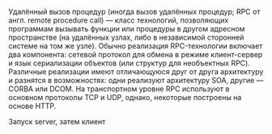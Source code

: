 Удалённый вызов процедур (иногда вызов удалённых процедур; RPC от англ. remote procedure call) — класс технологий, позволяющих программам вызывать функции или процедуры в другом адресном пространстве (на удалённых узлах, либо в независимой сторонней системе на том же узле). Обычно реализация RPC-технологии включает два компонента: сетевой протокол для обмена в режиме клиент-сервер и язык сериализации объектов (или структур для необъектных RPC). Различные реализации имеют отличающуюся друг от друга архитектуру и разнятся в возможностях: одни реализуют архитектуру SOA, другие — CORBA или DCOM. На транспортном уровне RPC используют в основном протоколы TCP и UDP, однако, некоторые построены на основе HTTP.



Запуск server, затем клиент
